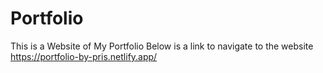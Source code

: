 # Portfolio

This is a Website of My Portfolio
Below is a link to navigate to the website
https://portfolio-by-pris.netlify.app/
